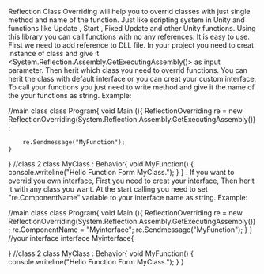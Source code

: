 Reflection Class Overriding  will help you to overrid classes with just single method and name of the function. Just like scripting system in Unity and functions like 
Update , Start , Fixed Update and other Unity functions. Using this library you can call functions with no any references. It is easy to use. First we need to 
add reference to DLL file. In your project you need to creat instance of <ReflectionOverriding> class and give it <System.Reflection.Assembly.GetExecutingAssembly()>
as input parameter.
Then herit which class you need to overrid functions. You can herit the class with default interface <Behavior> or you can creat your custom interface.
To call your functions you just need to write <SendMessage> method and give it the name of the your functions as string.
Example:

//main class
class Program{
	void Main (){
		ReflectionOverriding re = new ReflectionOverriding(System.Reflection.Assembly.GetExecutingAssembly());
	
		re.Sendmessage("MyFunction");
	}
}
//class 2
class MyClass : Behavior{
	void MyFunction() {
		console.writeline("Hello Function Form MyClass.");
	}
}
.
If you want to overrid you own interface, First you need to creat your interface, Then herit it with any class you want.
At the start calling you need to set "re.ComponentName" variable to your interface name as string.
Example:

//main class
class Program{
	void Main (){
		ReflectionOverriding re = new ReflectionOverriding(System.Reflection.Assembly.GetExecutingAssembly());
		re.ComponentName = "Myinterface";
		re.Sendmessage("MyFunction");
	}
}
//your interface
interface Myinterface{

}
//class 2
class MyClass : Behavior{
	void MyFunction() {
		console.writeline("Hello Function Form MyClass.");
	}
}
  
